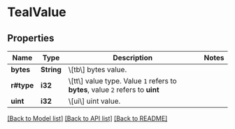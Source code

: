 # TealValue

## Properties

Name | Type | Description | Notes
------------ | ------------- | ------------- | -------------
**bytes** | **String** | \\[tb\\] bytes value. | 
**r#type** | **i32** | \\[tt\\] value type. Value `1` refers to **bytes**, value `2` refers to **uint** | 
**uint** | **i32** | \\[ui\\] uint value. | 

[[Back to Model list]](../README.md#documentation-for-models) [[Back to API list]](../README.md#documentation-for-api-endpoints) [[Back to README]](../README.md)


